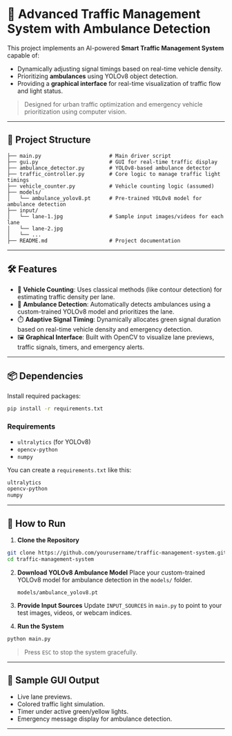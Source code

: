 

# 🚦 Advanced Traffic Management System with Ambulance Detection

This project implements an AI-powered **Smart Traffic Management System** capable of:

* Dynamically adjusting signal timings based on real-time vehicle density.
* Prioritizing **ambulances** using YOLOv8 object detection.
* Providing a **graphical interface** for real-time visualization of traffic flow and light status.

> Designed for urban traffic optimization and emergency vehicle prioritization using computer vision.

---

## 📁 Project Structure

```
├── main.py                      # Main driver script
├── gui.py                       # GUI for real-time traffic display
├── ambulance_detector.py        # YOLOv8-based ambulance detector
├── traffic_controller.py        # Core logic to manage traffic light timings
├── vehicle_counter.py           # Vehicle counting logic (assumed)
├── models/
│   └── ambulance_yolov8.pt      # Pre-trained YOLOv8 model for ambulance detection
├── input/
│   └── lane-1.jpg               # Sample input images/videos for each lane
│   └── lane-2.jpg
│   └── ...
├── README.md                    # Project documentation
```

---

## 🛠️ Features

* 🚗 **Vehicle Counting**: Uses classical methods (like contour detection) for estimating traffic density per lane.
* 🚨 **Ambulance Detection**: Automatically detects ambulances using a custom-trained YOLOv8 model and prioritizes the lane.
* ⏱️ **Adaptive Signal Timing**: Dynamically allocates green signal duration based on real-time vehicle density and emergency detection.
* 🖼️ **Graphical Interface**: Built with OpenCV to visualize lane previews, traffic signals, timers, and emergency alerts.

---

## 📦 Dependencies

Install required packages:

```bash
pip install -r requirements.txt
```

### Requirements

* `ultralytics` (for YOLOv8)
* `opencv-python`
* `numpy`

You can create a `requirements.txt` like this:

```txt
ultralytics
opencv-python
numpy
```

---

## 🚀 How to Run

1. **Clone the Repository**

```bash
git clone https://github.com/yourusername/traffic-management-system.git
cd traffic-management-system
```

2. **Download YOLOv8 Ambulance Model**
   Place your custom-trained YOLOv8 model for ambulance detection in the `models/` folder.

   ```
   models/ambulance_yolov8.pt
   ```

3. **Provide Input Sources**
   Update `INPUT_SOURCES` in `main.py` to point to your test images, videos, or webcam indices.

4. **Run the System**

```bash
python main.py
```

> Press `ESC` to stop the system gracefully.

---

## 📸 Sample GUI Output

* Live lane previews.
* Colored traffic light simulation.
* Timer under active green/yellow lights.
* Emergency message display for ambulance detection.

---

